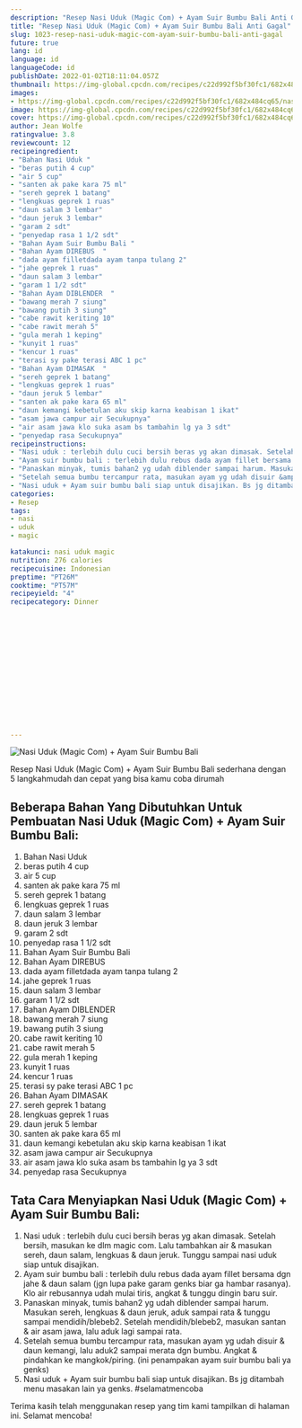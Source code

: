 ```yaml
---
description: "Resep Nasi Uduk (Magic Com) + Ayam Suir Bumbu Bali Anti Gagal"
title: "Resep Nasi Uduk (Magic Com) + Ayam Suir Bumbu Bali Anti Gagal"
slug: 1023-resep-nasi-uduk-magic-com-ayam-suir-bumbu-bali-anti-gagal
future: true
lang: id
language: id
languageCode: id
publishDate: 2022-01-02T18:11:04.057Z 
thumbnail: https://img-global.cpcdn.com/recipes/c22d992f5bf30fc1/682x484cq65/nasi-uduk-magic-com-ayam-suir-bumbu-bali-foto-resep-utama.webp
images:
- https://img-global.cpcdn.com/recipes/c22d992f5bf30fc1/682x484cq65/nasi-uduk-magic-com-ayam-suir-bumbu-bali-foto-resep-utama.webp
image: https://img-global.cpcdn.com/recipes/c22d992f5bf30fc1/682x484cq65/nasi-uduk-magic-com-ayam-suir-bumbu-bali-foto-resep-utama.webp
cover: https://img-global.cpcdn.com/recipes/c22d992f5bf30fc1/682x484cq65/nasi-uduk-magic-com-ayam-suir-bumbu-bali-foto-resep-utama.webp
author: Jean Wolfe
ratingvalue: 3.8
reviewcount: 12
recipeingredient:
- "Bahan Nasi Uduk "
- "beras putih 4 cup"
- "air 5 cup"
- "santen ak pake kara 75 ml"
- "sereh geprek 1 batang"
- "lengkuas geprek 1 ruas"
- "daun salam 3 lembar"
- "daun jeruk 3 lembar"
- "garam 2 sdt"
- "penyedap rasa 1 1/2 sdt"
- "Bahan Ayam Suir Bumbu Bali "
- "Bahan Ayam DIREBUS  "
- "dada ayam filletdada ayam tanpa tulang 2"
- "jahe geprek 1 ruas"
- "daun salam 3 lembar"
- "garam 1 1/2 sdt"
- "Bahan Ayam DIBLENDER  "
- "bawang merah 7 siung"
- "bawang putih 3 siung"
- "cabe rawit keriting 10"
- "cabe rawit merah 5"
- "gula merah 1 keping"
- "kunyit 1 ruas"
- "kencur 1 ruas"
- "terasi sy pake terasi ABC 1 pc"
- "Bahan Ayam DIMASAK  "
- "sereh geprek 1 batang"
- "lengkuas geprek 1 ruas"
- "daun jeruk 5 lembar"
- "santen ak pake kara 65 ml"
- "daun kemangi kebetulan aku skip karna keabisan 1 ikat"
- "asam jawa campur air Secukupnya"
- "air asam jawa klo suka asam bs tambahin lg ya 3 sdt"
- "penyedap rasa Secukupnya"
recipeinstructions:
- "Nasi uduk : terlebih dulu cuci bersih beras yg akan dimasak. Setelah bersih, masukan ke dlm magic com. Lalu tambahkan air &amp; masukan sereh, daun salam, lengkuas &amp; daun jeruk. Tunggu sampai nasi uduk siap untuk disajikan."
- "Ayam suir bumbu bali : terlebih dulu rebus dada ayam fillet bersama dgn jahe &amp; daun salam (jgn lupa pake garam genks biar ga hambar rasanya). Klo air rebusannya udah mulai tiris, angkat &amp; tunggu dingin baru suir."
- "Panaskan minyak, tumis bahan2 yg udah diblender sampai harum. Masukan sereh, lengkuas &amp; daun jeruk, aduk sampai rata &amp; tunggu sampai mendidih/blebeb2. Setelah mendidih/blebeb2, masukan santan &amp; air asam jawa, lalu aduk lagi sampai rata."
- "Setelah semua bumbu tercampur rata, masukan ayam yg udah disuir &amp; daun kemangi, lalu aduk2 sampai merata dgn bumbu. Angkat &amp; pindahkan ke mangkok/piring. (ini penampakan ayam suir bumbu bali ya genks)"
- "Nasi uduk + Ayam suir bumbu bali siap untuk disajikan. Bs jg ditambah menu masakan lain ya genks. #selamatmencoba"
categories:
- Resep
tags:
- nasi
- uduk
- magic

katakunci: nasi uduk magic 
nutrition: 276 calories
recipecuisine: Indonesian
preptime: "PT26M"
cooktime: "PT57M"
recipeyield: "4"
recipecategory: Dinner


     
    
    
    
    
    
    
    
    
    
    
      
    
---
```



![Nasi Uduk (Magic Com) + Ayam Suir Bumbu Bali](https://img-global.cpcdn.com/recipes/c22d992f5bf30fc1/682x484cq65/nasi-uduk-magic-com-ayam-suir-bumbu-bali-foto-resep-utama.webp)

Resep Nasi Uduk (Magic Com) + Ayam Suir Bumbu Bali  sederhana dengan 5 langkahmudah dan cepat yang bisa kamu coba dirumah

<!--inarticleads1-->

## Beberapa Bahan Yang Dibutuhkan Untuk Pembuatan Nasi Uduk (Magic Com) + Ayam Suir Bumbu Bali:

1. Bahan Nasi Uduk 
1. beras putih 4 cup
1. air 5 cup
1. santen ak pake kara 75 ml
1. sereh geprek 1 batang
1. lengkuas geprek 1 ruas
1. daun salam 3 lembar
1. daun jeruk 3 lembar
1. garam 2 sdt
1. penyedap rasa 1 1/2 sdt
1. Bahan Ayam Suir Bumbu Bali 
1. Bahan Ayam DIREBUS  
1. dada ayam filletdada ayam tanpa tulang 2
1. jahe geprek 1 ruas
1. daun salam 3 lembar
1. garam 1 1/2 sdt
1. Bahan Ayam DIBLENDER  
1. bawang merah 7 siung
1. bawang putih 3 siung
1. cabe rawit keriting 10
1. cabe rawit merah 5
1. gula merah 1 keping
1. kunyit 1 ruas
1. kencur 1 ruas
1. terasi sy pake terasi ABC 1 pc
1. Bahan Ayam DIMASAK  
1. sereh geprek 1 batang
1. lengkuas geprek 1 ruas
1. daun jeruk 5 lembar
1. santen ak pake kara 65 ml
1. daun kemangi kebetulan aku skip karna keabisan 1 ikat
1. asam jawa campur air Secukupnya
1. air asam jawa klo suka asam bs tambahin lg ya 3 sdt
1. penyedap rasa Secukupnya



<!--inarticleads2-->

## Tata Cara Menyiapkan Nasi Uduk (Magic Com) + Ayam Suir Bumbu Bali:

1. Nasi uduk : terlebih dulu cuci bersih beras yg akan dimasak. Setelah bersih, masukan ke dlm magic com. Lalu tambahkan air &amp; masukan sereh, daun salam, lengkuas &amp; daun jeruk. Tunggu sampai nasi uduk siap untuk disajikan.
1. Ayam suir bumbu bali : terlebih dulu rebus dada ayam fillet bersama dgn jahe &amp; daun salam (jgn lupa pake garam genks biar ga hambar rasanya). Klo air rebusannya udah mulai tiris, angkat &amp; tunggu dingin baru suir.
1. Panaskan minyak, tumis bahan2 yg udah diblender sampai harum. Masukan sereh, lengkuas &amp; daun jeruk, aduk sampai rata &amp; tunggu sampai mendidih/blebeb2. Setelah mendidih/blebeb2, masukan santan &amp; air asam jawa, lalu aduk lagi sampai rata.
1. Setelah semua bumbu tercampur rata, masukan ayam yg udah disuir &amp; daun kemangi, lalu aduk2 sampai merata dgn bumbu. Angkat &amp; pindahkan ke mangkok/piring. (ini penampakan ayam suir bumbu bali ya genks)
1. Nasi uduk + Ayam suir bumbu bali siap untuk disajikan. Bs jg ditambah menu masakan lain ya genks. #selamatmencoba




Terima kasih telah menggunakan resep yang tim kami tampilkan di halaman ini. Selamat mencoba!

